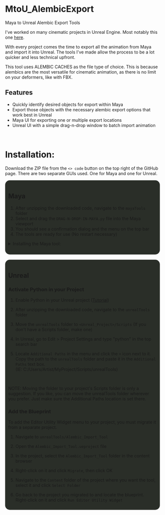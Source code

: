 # MtoU_AlembicExport
Maya to Unreal Alembic Export Tools

I've worked on many cinematic projects in Unreal Engine. Most notably this one [here](https://www.youtube.com/watch?v=GNJtPFXUnm4).

With every project comes the time to export all the animation from Maya and import it into Unreal. 
The tools I've made allow the process to be a lot quicker and less technical upfront.

This tool uses ALEMBIC CACHES as the file type of choice. This is because alembics are the most versatile for cinematic animation, as there is no limit on your deformers, like with FBX.

## Features

* Quickly identify desired objects for export within Maya
* Export those objects with the necessary alembic export options that work best in Unreal
* Maya UI for exporting one or multiple export locations
* Unreal UI with a simple drag-n-drop window to batch import animation

<br>

# Installation:
Download the ZIP file from the `<> code` button on the top right of the GitHub page.
There are two separate GUIs used. One for Maya and one for Unreal.

<div style="background-color: #2a2e28; padding: 10px; border-radius: 15px;">

## **Maya**
1. After unzipping the downloaded code, navigate to the `mayaTools` folder
2. Select and drag the `DRAG-N-DROP-IN-MAYA.py` file into the Maya viewport
3. You should see a confirmation dialog and the menu on the top bar 
4. The tools are ready for use (No restart necessary)

<details>
  <summary>Installing the Maya tool:</summary>
  <img src="media/maya_install.gif" alt="Installing the Maya tool">
</details>
<br>
</div>

<br>

<div style="background-color: #2a2e28; padding: 10px; border-radius: 15px;">

## **Unreal**
### Activate Python in your Project
1. Enable Python in your Unreal project ([Tutorial](https://youtu.be/PMOvQ7mPv8k?si=OMGj71u5L9fDlZzm&t=7))

2. After unzipping the downloaded code, navigate to the `unrealTools` folder

3. Move the `unrealTools` folder to `<Unreal_Project>/Scripts` (If you don't have a Scripts folder, make one)

4. In Unreal, go to Edit > Project Settings and type "python" in the top search bar

5. Locate `Additional Paths` in the menu and click the `+` icon next to it. Copy the path to the `unrealTools` folder and paste it in the `Additional Paths` text box. <br>
(IE: C:/Users/Artist/MyProject/Scripts/unrealTools)

<br>

NOTE: Moving the folder to your project's Scripts folder is only a suggestion. If you like, you can move the unrealTools folder wherever you prefer. Just make sure the Additional Paths location is set there. 

### Add the Blueprint
To add the Editor Utility Widget menu to your project, you must migrate it from a separate project.

1. Navigate to `unrealTools/Alembic_Import_Tool`

2. Open the `Alembic_Import_Tool.ueproject` file

3. In the project, select the `Alembic_Import_Tool` folder in the 
content browser

4. Right-click on it and click `Migrate`, then click OK

5. Navigate to the `Content` folder of the project where you want the tool, select it and click `Select Folder`

6. Go back to the project you migrated to and locate the blueprint. Right-click on it and click `Run Editor Utility Widget`

</div>

